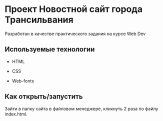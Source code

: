 # Проект Новостной сайт города Трансильвания

Разработан в качестве практического задания на курсе Web Dev

## Используемые технологии

* HTML

* CSS 

* Web-fonts

## Как открыть/запустить

Зайти в папку сайта в файловом менеджере, кликнуть 2 раза по файлу index.html.
